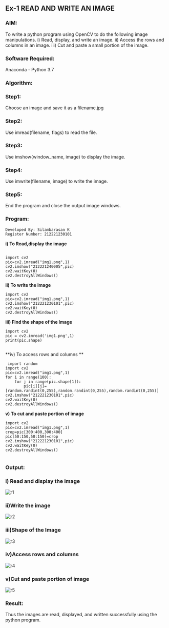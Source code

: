 ## Ex-1   READ AND WRITE AN IMAGE

### AIM:
To write a python program using OpenCV to do the following image manipulations.
i) Read, display, and write an image.
ii) Access the rows and columns in an image.
iii) Cut and paste a small portion of the image.

### Software Required:
Anaconda - Python 3.7
### Algorithm:
### Step1:
Choose an image and save it as a filename.jpg
### Step2:
Use imread(filename, flags) to read the file.
### Step3:
Use imshow(window_name, image) to display the image.
### Step4:
Use imwrite(filename, image) to write the image.
### Step5:
End the program and close the output image windows.
### Program:
```
Developed By: Silambarasan K
Register Number: 212221230101
```
**i) To Read,display the image**
```python3

import cv2
pic=cv2.imread("img1.png",1)
cv2.imshow("212221240005",pic)
cv2.waitKey(0)
cv2.destroyAllWindows()

```
**ii) To write the image**
```python3
import cv2
pic=cv2.imread("img1.png",1)
cv2.imshow("212221230101",pic)
cv2.waitKey(0)
cv2.destroyAllWindows()
```
**iii) Find the shape of the Image**
```python3
import cv2
pic = cv2.imread('img1.png',1)
print(pic.shape)


```
**iv) To access rows and columns
**
```python3
 import random
import cv2
pic=cv2.imread("img1.png",1)
for i in range(100):
    for j in range(pic.shape[1]):
        pic[i][j]=[random.randint(0,255),random.randint(0,255),random.randint(0,255)]
cv2.imshow("212221230101",pic)
cv2.waitKey(0)
cv2.destroyAllWindows()

```
**v) To cut and paste portion of image**
```python3
import cv2
pic=cv2.imread("img1.png",1)
crop=pic[300:400,300:400]
pic[50:150,50:150]=crop
cv2.imshow("212221230101",pic)
cv2.waitKey(0)
cv2.destroyAllWindows()


```

### Output:

### i) Read and display the image

![r1](https://user-images.githubusercontent.com/94525786/225218666-34f686b1-9a50-48a2-98c8-7ba65618b96d.png)


### ii)Write the image

![r2](https://user-images.githubusercontent.com/94525786/225218754-cf05bcfa-950f-4e6f-87fa-47bd45b03dab.png)

### iii)Shape of the Image

![r3](https://user-images.githubusercontent.com/94525786/225218543-6af168af-49fb-4bc1-b34e-ce2476b89771.png)


### iv)Access rows and columns
![r4](https://user-images.githubusercontent.com/94525786/225218549-816133fb-4cb6-455b-970d-dce2ec695b51.png)


### v)Cut and paste portion of image

![r5](https://user-images.githubusercontent.com/94525786/225218618-8a1b3827-fc61-4ac5-9097-5c1967bffba3.png)

### Result:
Thus the images are read, displayed, and written successfully using the python program.


